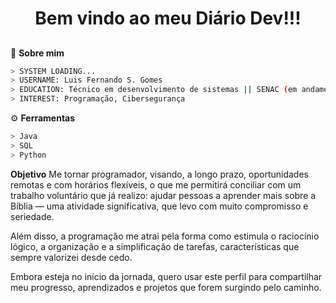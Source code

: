 <div align="center">

  # Bem vindo ao meu Diário Dev!!!
 
</div>

##

🧠 **Sobre mim**
```bash
> SYSTEM LOADING...
> USERNAME: Luis Fernando S. Gomes
> EDUCATION: Técnico em desenvolvimento de sistemas || SENAC (em andamento)
> INTEREST: Programação, Cibersegurança
```

⚙️ **Ferramentas**
```bash
> Java
> SQL
> Python
```

**Objetivo**
Me tornar programador, visando, a longo prazo, oportunidades remotas e com horários flexíveis, o que me permitirá conciliar com um trabalho voluntário que já realizo: ajudar pessoas a aprender mais sobre a Bíblia — uma atividade significativa, que levo com muito compromisso e seriedade.

Além disso, a programação me atrai pela forma como estimula o raciocínio lógico, a organização e a simplificação de tarefas, características que sempre valorizei desde cedo.

Embora esteja no início da jornada, quero usar este perfil para compartilhar meu progresso, aprendizados e projetos que forem surgindo pelo caminho.